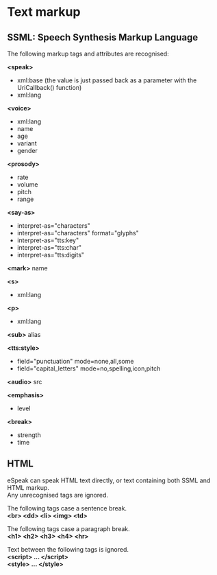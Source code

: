 
# Text markup

## SSML: Speech Synthesis Markup Language

The following markup tags and attributes are recognised:

**\<speak\>**

*   xml:base   (the value is just passed back as a parameter with the UriCallback() function)
*   xml:lang

**\<voice\>**

*   xml:lang
*   name
*   age
*   variant
*   gender

**\<prosody\>**

*   rate
*   volume
*   pitch
*   range

**\<say-as\>**

*   interpret-as="characters"
*   interpret-as="characters"  format="glyphs"
*   interpret-as="tts:key"
*   interpret-as="tts:char"
*   interpret-as="tts:digits"

**\<mark\>** name

**\<s\>**

*   xml:lang

**\<p\>**

*   xml:lang

**\<sub\>** alias

**\<tts:style\>**

*   field="punctuation"   mode=none,all,some
*   field="capital_letters"   mode=no,spelling,icon,pitch

**\<audio\>** src

**\<emphasis\>**

*   level

**\<break\>**

*   strength
*   time

## HTML

eSpeak can speak HTML text directly, or text containing both SSML and HTML markup.  
Any unrecognised tags are ignored.

The following tags case a sentence break.  
**\<br\>  \<dd\>   \<li\>   \<img\>   \<td\>**

The following tags case a paragraph break.  
**\<h1\>   \<h2\>   \<h3\>   \<h4\>   \<hr\>**

Text between the following tags is ignored.  
**\<script\>   ...   \</script\>**  
**\<style\>   ...   \</style\>**

